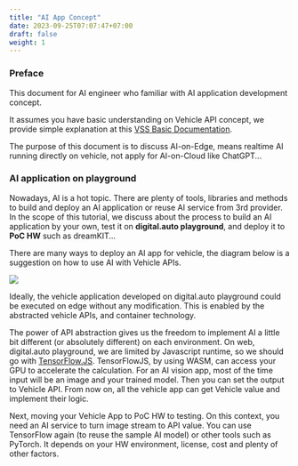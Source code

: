 ```yaml
---
title: "AI App Concept"
date: 2023-09-25T07:07:47+07:00
draft: false
weight: 1
---
```


### Preface
This document for AI engineer who familiar with AI application development concept.

It assumes you have basic understanding on Vehicle API concept, we provide simple explanation at this [VSS Basic Documentation](/playground/engaged/vss_basic).

The purpose of this document is to discuss AI-on-Edge, means realtime AI running directly on vehicle, not apply for AI-on-Cloud like ChatGPT...

### AI application on playground
Nowadays, AI is a hot topic. There are plenty of tools, libraries and methods to build and deploy an AI application or reuse AI service from 3rd provider. In the scope of this tutorial, we discuss about the process to build an AI application by your own, test it on **digital.auto playground**, and deploy it to **PoC HW** such as dreamKIT...

There are many ways to deploy an AI app for vehicle, the diagram below is a suggestion on how to use AI with Vehicle APIs.

![](https://bewebstudio.digitalauto.tech/data/projects/6D9qAxt57P4e/docs_ai/ai_on_pg.png)

Ideally, the vehicle application developed on digital.auto playground could be executed on edge without any modification. This is enabled by the abstracted vehicle APIs, and container technology. 

The power of API abstraction gives us the freedom to implement AI a little bit different (or absolutely different) on each environment. On web, digital.auto playground, we are limited by Javascript runtime, so we should go with [TensorFlow.JS](https://www.tensorflow.org/js). TensorFlowJS, by using WASM, can access your GPU to accelerate the calculation.
For an AI vision app, most of the time input will be an image and your trained model. Then you can set the output to Vehicle API. From now on, all the vehicle app can get Vehicle value and implement their logic.

Next, moving your Vehicle App to PoC HW to testing. On this context, you need an AI service to turn image stream to API value. You can use TensorFlow again (to reuse the sample AI model) or other tools such as PyTorch. It depends on your HW environment, license, cost and plenty of other factors.


